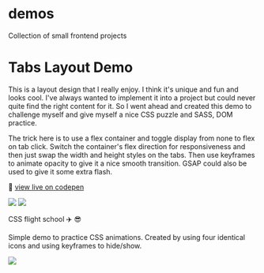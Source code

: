 # demos
Collection of small frontend projects

# Tabs Layout Demo
This is a layout design that I really enjoy. I think it's unique and fun and looks cool. 
I've always wanted to implement it into a project but could never quite find the right content for it.
So I went ahead and created this demo to challenge myself and give myself a nice CSS puzzle and SASS, DOM practice. 

The trick here is to use a flex container and toggle display from none to flex on tab click. 
Switch the container's flex direction for responsiveness and then just swap the width and height styles on the tabs.
Then use keyframes to animate opacity to give it a nice smooth transition. 
GSAP could also be used to give it some extra flash. 

:link: [view live on codepen](https://codepen.io/edwadewards/pen/zYMEGbB)

![](https://github.com/edwadewards/tab-layout-demo/blob/main/tab-demo.png)
![](https://github.com/edwadewards/tab-layout-demo/blob/main/tab-demo.gif)



CSS flight school :airplane: :sunglasses:

Simple demo to practice CSS animations. 
Created by using four identical icons and using keyframes to hide/show.

![](https://github.com/edwadewards/css-plane-animation/blob/main/plane-animation.gif)
